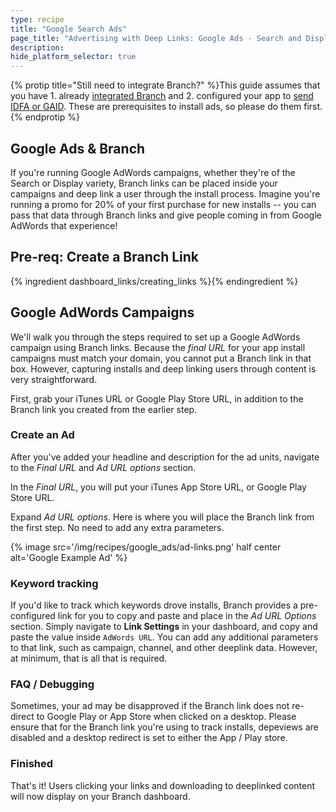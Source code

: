 ```yaml
---
type: recipe
title: "Google Search Ads"
page_title: "Advertising with Deep Links: Google Ads - Search and Display"
description: 
hide_platform_selector: true
---
```


{% protip title="Still need to integrate Branch?" %}This guide assumes that you have 1. already [integrated Branch](/recipes/add_the_sdk/ios/) and 2. configured your app to [send IDFA or GAID](/recipes/submitting_apps/ios/). These are prerequisites to install ads, so please do them first.
{% endprotip %}

## Google Ads & Branch

If you're running Google AdWords campaigns, whether they're of the Search or Display variety, Branch links can be placed inside your campaigns and deep link a user through the install process. Imagine you're running a promo for 20% of your first purchase for new installs -- you can pass that data through Branch links and give people coming in from Google AdWords that experience!

## Pre-req: Create a Branch Link

{% ingredient dashboard_links/creating_links %}{% endingredient %}

## Google AdWords Campaigns

We'll walk you through the steps required to set up a Google AdWords campaign using Branch links. Because the *final URL* for your app install campaigns must match your domain, you cannot put a Branch link in that box. However, capturing installs and deep linking users through content is very straightforward.

First, grab your iTunes URL or Google Play Store URL, in addition to the Branch link you created from the earlier step.

### Create an Ad

After you've added your headline and description for the ad units, navigate to the *Final URL* and *Ad URL options* section.

In the *Final URL*, you will put your iTunes App Store URL, or Google Play Store URL. 

Expand *Ad URL options*. Here is where you will place the Branch link from the first step. No need to add any extra parameters.

{% image src='/img/recipes/google_ads/ad-links.png' half center alt='Google Example Ad' %}

### Keyword tracking

If you'd like to track which keywords drove installs, Branch provides a pre-configured link for you to copy and paste and place in the *Ad URL Options* section. Simply navigate to **Link Settings** in your dashboard, and copy and paste the value inside `AdWords URL`. You can add any additional parameters to that link, such as campaign, channel, and other deeplink data. However, at minimum, that is all that is required.

### FAQ / Debugging

Sometimes, your ad may be disapproved if the Branch link does not re-direct to Google Play or App Store when clicked on a desktop. Please ensure that for the Branch link you're using to track installs, depeviews are disabled and a desktop redirect is set to either the App / Play store.


### Finished

That's it! Users clicking your links and downloading to deeplinked content will now display on your Branch dashboard.
